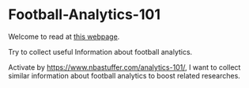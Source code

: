 # Football-Analytics-101
Welcome to read at [this webpage](football-analytics-101.readthedocs.io).

Try to collect useful Information about football analytics.

Activate by https://www.nbastuffer.com/analytics-101/, I want to collect similar information about football analytics to boost related researches.
